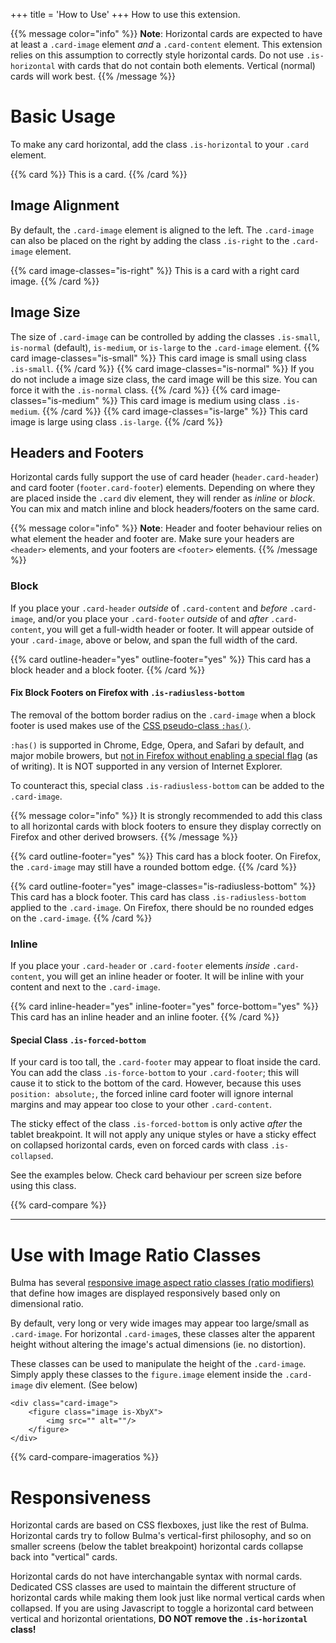 +++
title = 'How to Use'
+++
How to use this extension.

{{% message color="info" %}}
**Note**: Horizontal cards are expected to have at least a `.card-image` element *and* a `.card-content` element. This extension relies on this assumption to correctly style horizontal cards. Do not use `.is-horizontal` with  cards that do not contain both elements. Vertical (normal) cards will work best.
{{% /message %}}

# Basic Usage

To make any card horizontal, add the class `.is-horizontal` to your `.card` element.

{{% card %}}
This is a card.
{{% /card %}}


## Image Alignment
By default, the `.card-image` element is aligned to the left. The `.card-image` can also be placed on the right by adding the class `.is-right` to the `.card-image` element.

{{% card  image-classes="is-right" %}}
This is a card with a right card image.
{{% /card %}}

## Image Size
The size of `.card-image` can be controlled by adding the classes `.is-small`, `is-normal` (default), `is-medium`, or `is-large` to the `.card-image` element.
{{% card image-classes="is-small" %}}
This card image is small using class `.is-small`.
{{% /card %}}
{{% card image-classes="is-normal" %}}
If you do not include a image size class, the card image will be this size. You can force it with the `.is-normal` class.
{{% /card %}}
{{% card image-classes="is-medium" %}}
This card image is medium using class `.is-medium`.
{{% /card %}}
{{% card image-classes="is-large" %}}
This card image is large using class `.is-large`.
{{% /card %}}


## Headers and Footers
Horizontal cards fully support the use of card header (`header.card-header`) and card footer (`footer.card-footer`) elements. Depending on where they are placed inside the `.card` div element, they will render as *inline* or *block*. You can mix and match inline and block headers/footers on the same card.

{{% message color="info" %}}
**Note**: Header and footer behaviour relies on what element the header and footer are. Make sure your headers are `<header>` elements, and your footers are `<footer>` elements.
{{% /message %}}

### Block
If you place your `.card-header` *outside* of `.card-content` and *before* `.card-image`, and/or you place your `.card-footer` *outside* of and *after* `.card-content`, you will get a full-width header or footer. It will appear outside of your `.card-image`, above or below, and span the full width of the card.

{{% card  outline-header="yes" outline-footer="yes" %}}
This card has a block header and a block footer.
{{% /card %}}

#### Fix Block Footers on Firefox with `.is-radiusless-bottom`
The removal of the bottom border radius on the `.card-image` when a block footer is used makes use of the [CSS pseudo-class `:has()`](https://developer.mozilla.org/en-US/docs/Web/CSS/:has).

`:has()` is supported in Chrome, Edge, Opera, and Safari by default, and major mobile browers, but [not in Firefox without enabling a special flag](https://caniuse.com/css-has) (as of writing). It is NOT supported in any version of Internet Explorer.

To counteract this, special class `.is-radiusless-bottom` can be added to the `.card-image`. 

{{% message color="info" %}}
It is strongly recommended to add this class to all horizontal cards with block footers to ensure they display correctly on Firefox and other derived browsers.
{{% /message %}}

{{% card outline-footer="yes" %}}
This card has a block footer. On Firefox, the `.card-image` may still have a rounded bottom edge.
{{% /card %}}

{{% card outline-footer="yes" image-classes="is-radiusless-bottom" %}}
This card has a block footer. This card has class `.is-radiusless-bottom` applied to the `.card-image`. On Firefox, there should be no rounded edges on the `.card-image`.
{{% /card %}}

### Inline
If you place your `.card-header` or `.card-footer` elements *inside* `.card-content`, you will get an inline header or footer. It will be inline with your content and next to the `.card-image`.

{{% card  inline-header="yes" inline-footer="yes" force-bottom="yes" %}}
This card has an inline header and an inline footer.
{{% /card %}}

#### Special Class `.is-forced-bottom`
If your card is too tall, the `.card-footer` may appear to float inside the card. You can add the class `.is-force-bottom` to your `.card-footer`; this will cause it to stick to the bottom of the card. However, because this uses `position: absolute;`, the forced inline card footer will ignore internal margins and may appear too close to your other `.card-content`. 

The sticky effect of the class `.is-forced-bottom` is only active *after* the tablet breakpoint. It will not apply any unique styles or have a sticky effect on collapsed horizontal cards, even on forced cards with class `.is-collapsed`.

See the examples below. Check card behaviour per screen size before using this class.

{{% card-compare %}}

----

# Use with Image Ratio Classes
Bulma has several [responsive image aspect ratio classes (ratio modifiers)](https://bulma.io/documentation/elements/image/#responsive-images-with-ratios) that define how images are displayed responsively based only on dimensional ratio. 

By default, very long or very wide images may appear too large/small as `.card-image`. For horizontal `.card-image`s, these classes alter the apparent height without altering the image's actual dimensions (ie. no distortion).

These classes can be used to manipulate the height of the `.card-image`. Simply apply these classes to the `figure.image` element inside the `.card-image` div element. (See below)

```
<div class="card-image">
    <figure class="image is-XbyX">
        <img src="" alt=""/>
    </figure>
</div>
```

{{% card-compare-imageratios %}}

# Responsiveness
Horizontal cards are based on CSS flexboxes, just like the rest of Bulma. Horizontal cards try to follow Bulma's vertical-first philosophy, and so on smaller screens (below the tablet breakpoint) horizontal cards collapse back into "vertical" cards. 

Horizontal cards do not have interchangable syntax with normal cards. Dedicated CSS classes are used to maintain the different structure of horizontal cards while making them look just like normal vertical cards when collapsed. If you are using Javascript to toggle a horizontal card between vertical and horizontal orientations, **DO NOT remove the `.is-horizontal` class!**